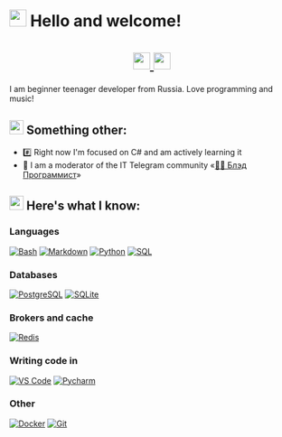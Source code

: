 # <img src="https://raw.githubusercontent.com/Tarikul-Islam-Anik/Telegram-Animated-Emojis/main/Smileys/Winking%20Face.webp" width=30> Hello and welcome!

<div align="center">

  <p>
    <h1>
      <a href="https://t.me/truecoffee">
        <img src="https://img.icons8.com/?size=100&id=oWiuH0jFiU0R&format=png&color=000000" width=30>
      </a>
      <a href="mailto:thefyroth@proton.me">
        <img src="https://img.icons8.com/?size=100&id=YrXy82StfwT9&format=png&color=000000" width=30>
      </a>
    </h1>
  </p>

</div>

I am beginner teenager developer from Russia. Love programming and music!

## <img src="https://raw.githubusercontent.com/Tarikul-Islam-Anik/Animated-Fluent-Emojis/master/Emojis/Objects/Abacus.png" width=25> Something other:
- #️⃣ Right now I'm focused on C# and am actively learning it
- 💬 I am a moderator of the IT Telegram community «[👨‍💻 Блэд Программист](https://t.me/bn_coder)»


## <img src="https://raw.githubusercontent.com/Tarikul-Islam-Anik/Animated-Fluent-Emojis/master/Emojis/Objects/Hammer%20and%20Wrench.png" width=25> Here's what I know:
### Languages
<p>
    <a href="#"><img alt="Bash" src="https://img.shields.io/badge/Bash-121011.svg?logo=gnu-bash&logoColor=white"></a>
    <a href="#"><img alt="Markdown" src="https://img.shields.io/badge/Markdown-000000.svg?logo=markdown&logoColor=white"></a>
    <a href="#"><img alt="Python" src="https://img.shields.io/badge/Python-14354C.svg?logo=python&logoColor=white"></a>
    <a href="#"><img alt="SQL" src="https://custom-icon-badges.herokuapp.com/badge/SQL-025E8C.svg?logo=database&logoColor=white"></a>
</p>

### Databases
<p>
  <a href="#"><img alt="PostgreSQL" src ="https://img.shields.io/badge/PostgreSQL-316192.svg?logo=postgresql&logoColor=white"></a>
  <a href="#"><img alt="SQLite" src ="https://img.shields.io/badge/SQLite-rgb(0, 59, 87).svg?logo=sqlite&logoColor=white"></a>
</p>

### Brokers and cache
<p>
  <a href="#"><img alt="Redis" src ="https://img.shields.io/badge/Redis-rgb(255, 68, 56)?logo=redis&logoColor=white"></a>
</p>


### Writing code in
<p>
  <a href="#"><img alt="VS Code" src ="https://img.shields.io/badge/VS%20Code-rgb(36, 172, 242)?logo=vscodium&logoColor=white"></a>
  <a href="#"><img alt="Pycharm" src ="https://img.shields.io/badge/Pycharm-rgb(38, 211, 158)?logo=pycharm&logoColor=white"></a>
</p>


### Other
<p>
  <a href="#"><img alt="Docker" src ="https://img.shields.io/badge/Docker-rgb(13, 75, 197)?logo=docker&logoColor=white"></a>
  <a href="#"><img alt="Git" src ="https://img.shields.io/badge/Git-e84e31?logo=git&logoColor=white"></a>
</p>

